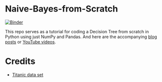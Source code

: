# Naive-Bayes-from-Scratch
[![Binder](https://mybinder.org/badge_logo.svg)](https://mybinder.org/v2/gh/SebastianMantey/Naive-Bayes-from-Scratch/HEAD)

This repo serves as a tutorial for coding a Decision Tree from scratch in Python using just NumPy and Pandas. And here are the accompanying [blog posts](https://www.sebastian-mantey.com/code-blog/coding-a-naive-bayes-classifier-from-scratch-python-p0-full-code) or [YouTube videos](https://www.youtube.com/watch?v=7O_cya8q3BA&list=PLPOTBrypY74znqaVZajqfsmFOtLjWGXpn).

# Credits
- [Titanic data set](https://www.kaggle.com/c/titanic)

